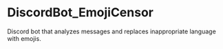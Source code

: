 # DiscordBot_EmojiCensor
Discord bot that analyzes messages and replaces inappropriate language with emojis.
